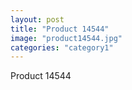 ```yaml
---
layout: post
title: "Product 14544"
image: "product14544.jpg"
categories: "category1"
---
```

Product 14544
